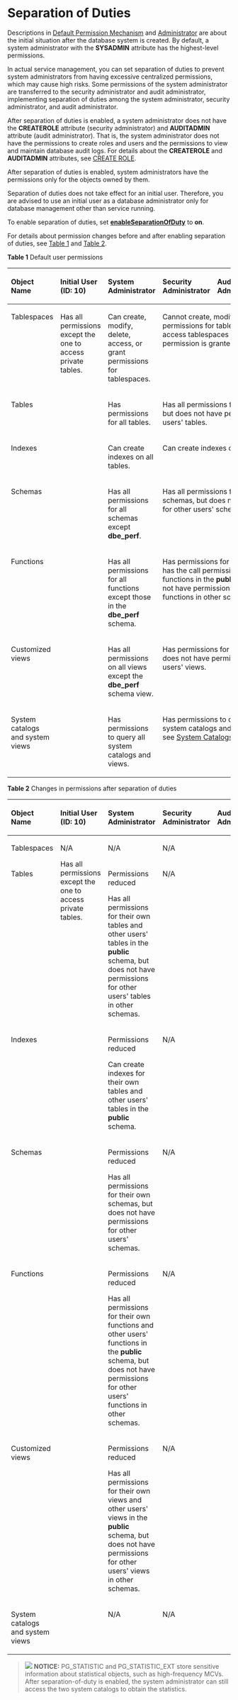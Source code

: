# Separation of Duties<a name="EN-US_TOPIC_0289900233"></a>

Descriptions in  [Default Permission Mechanism](default-permission-mechanism.md)  and  [Administrator](administrator.md)  are about the initial situation after the database system is created. By default, a system administrator with the  **SYSADMIN**  attribute has the highest-level permissions.

In actual service management, you can set separation of duties to prevent system administrators from having excessive centralized permissions, which may cause high risks. Some permissions of the system administrator are transferred to the security administrator and audit administrator, implementing separation of duties among the system administrator, security administrator, and audit administrator.

After separation of duties is enabled, a system administrator does not have the  **CREATEROLE**  attribute \(security administrator\) and  **AUDITADMIN**  attribute \(audit administrator\). That is, the system administrator does not have the permissions to create roles and users and the permissions to view and maintain database audit logs. For details about the  **CREATEROLE**  and  **AUDITADMIN**  attributes, see  [CREATE ROLE](../SQLReference/create-role.md).

After separation of duties is enabled, system administrators have the permissions only for the objects owned by them.

Separation of duties does not take effect for an initial user. Therefore, you are advised to use an initial user as a database administrator only for database management other than service running.

To enable separation of duties, set  **[enableSeparationOfDuty](../DataBaseReference/operation-auditing.md#en-us_topic_0283136929_en-us_topic_0237124747_en-us_topic_0059777487_s0a79ea55efa1431d8e3e06e4b8219cd6)**  to  **on**.

For details about permission changes before and after enabling separation of duties, see  [Table 1](#en-us_topic_0283137357_en-us_topic_0237121101_en-us_topic_0155089861_t58384b51e1fd4e67ab393f4bb6103a16)  and  [Table 2](#en-us_topic_0283137357_en-us_topic_0237121101_en-us_topic_0155089861_t12fe700a5db44d748cb0dc123012289b).

**Table  1**  Default user permissions

<a name="en-us_topic_0283137357_en-us_topic_0237121101_en-us_topic_0155089861_t58384b51e1fd4e67ab393f4bb6103a16"></a>
<table><thead align="left"><tr id="en-us_topic_0283137357_en-us_topic_0237121101_en-us_topic_0155089861_ra3884803b279446eb86f336e7ce57baf"><th class="cellrowborder" valign="top" width="12.988701129887009%" id="mcps1.2.7.1.1"><p id="en-us_topic_0283137357_en-us_topic_0237121101_en-us_topic_0155089861_a4ec2ae4e8c184702b654ccf6d0162366"><a name="en-us_topic_0283137357_en-us_topic_0237121101_en-us_topic_0155089861_a4ec2ae4e8c184702b654ccf6d0162366"></a><a name="en-us_topic_0283137357_en-us_topic_0237121101_en-us_topic_0155089861_a4ec2ae4e8c184702b654ccf6d0162366"></a>Object Name</p>
</th>
<th class="cellrowborder" valign="top" width="15.728427157284273%" id="mcps1.2.7.1.2"><p id="en-us_topic_0283137357_en-us_topic_0237121101_en-us_topic_0155089861_p196861971461"><a name="en-us_topic_0283137357_en-us_topic_0237121101_en-us_topic_0155089861_p196861971461"></a><a name="en-us_topic_0283137357_en-us_topic_0237121101_en-us_topic_0155089861_p196861971461"></a>Initial User (ID: 10)</p>
</th>
<th class="cellrowborder" valign="top" width="26.987301269873008%" id="mcps1.2.7.1.3"><p id="en-us_topic_0283137357_en-us_topic_0237121101_en-us_topic_0155089861_ae0c67fc6656646bba6afa6b3503f7727"><a name="en-us_topic_0283137357_en-us_topic_0237121101_en-us_topic_0155089861_ae0c67fc6656646bba6afa6b3503f7727"></a><a name="en-us_topic_0283137357_en-us_topic_0237121101_en-us_topic_0155089861_ae0c67fc6656646bba6afa6b3503f7727"></a>System Administrator</p>
</th>
<th class="cellrowborder" valign="top" width="16.50834916508349%" id="mcps1.2.7.1.4"><p id="en-us_topic_0283137357_en-us_topic_0237121101_en-us_topic_0155089861_p19645171183"><a name="en-us_topic_0283137357_en-us_topic_0237121101_en-us_topic_0155089861_p19645171183"></a><a name="en-us_topic_0283137357_en-us_topic_0237121101_en-us_topic_0155089861_p19645171183"></a>Security Administrator</p>
</th>
<th class="cellrowborder" valign="top" width="15.218478152184781%" id="mcps1.2.7.1.5"><p id="en-us_topic_0283137357_en-us_topic_0237121101_en-us_topic_0155089861_p5645127180"><a name="en-us_topic_0283137357_en-us_topic_0237121101_en-us_topic_0155089861_p5645127180"></a><a name="en-us_topic_0283137357_en-us_topic_0237121101_en-us_topic_0155089861_p5645127180"></a>Audit Administrator</p>
</th>
<th class="cellrowborder" valign="top" width="12.568743125687432%" id="mcps1.2.7.1.6"><p id="en-us_topic_0283137357_en-us_topic_0237121101_en-us_topic_0155089861_ab2a48febd464405c847eb55d83cb02b5"><a name="en-us_topic_0283137357_en-us_topic_0237121101_en-us_topic_0155089861_ab2a48febd464405c847eb55d83cb02b5"></a><a name="en-us_topic_0283137357_en-us_topic_0237121101_en-us_topic_0155089861_ab2a48febd464405c847eb55d83cb02b5"></a>Common User</p>
</th>
</tr>
</thead>
<tbody><tr id="en-us_topic_0283137357_en-us_topic_0237121101_en-us_topic_0155089861_r7c1918068ec843d2a7d033495375c19c"><td class="cellrowborder" valign="top" headers="mcps1.2.7.1.1 "><p id="en-us_topic_0283137357_en-us_topic_0237121101_en-us_topic_0155089861_a253876e01dc6470fab9cbdf1af8d5f88"><a name="en-us_topic_0283137357_en-us_topic_0237121101_en-us_topic_0155089861_a253876e01dc6470fab9cbdf1af8d5f88"></a><a name="en-us_topic_0283137357_en-us_topic_0237121101_en-us_topic_0155089861_a253876e01dc6470fab9cbdf1af8d5f88"></a>Tablespaces</p>
</td>
<td class="cellrowborder" rowspan="7" valign="top" headers="mcps1.2.7.1.2 "><p id="en-us_topic_0283137357_en-us_topic_0237121101_en-us_topic_0155089861_p1148152315710"><a name="en-us_topic_0283137357_en-us_topic_0237121101_en-us_topic_0155089861_p1148152315710"></a><a name="en-us_topic_0283137357_en-us_topic_0237121101_en-us_topic_0155089861_p1148152315710"></a>Has all permissions except the one to access private tables.</p>
</td>
<td class="cellrowborder" valign="top" headers="mcps1.2.7.1.3 "><p id="en-us_topic_0283137357_en-us_topic_0237121101_en-us_topic_0155089861_a29cc6681c850425081d72d2badd3e8cb"><a name="en-us_topic_0283137357_en-us_topic_0237121101_en-us_topic_0155089861_a29cc6681c850425081d72d2badd3e8cb"></a><a name="en-us_topic_0283137357_en-us_topic_0237121101_en-us_topic_0155089861_a29cc6681c850425081d72d2badd3e8cb"></a>Can create, modify, delete, access, or grant permissions for tablespaces.</p>
</td>
<td class="cellrowborder" colspan="3" valign="top" headers="mcps1.2.7.1.4 mcps1.2.7.1.5 mcps1.2.7.1.6 "><p id="en-us_topic_0283137357_p2823133610219"><a name="en-us_topic_0283137357_p2823133610219"></a><a name="en-us_topic_0283137357_p2823133610219"></a>Cannot create, modify, delete, or grant permissions for tablespaces and can access tablespaces if the access permission is granted.</p>
<p id="en-us_topic_0283137357_p782319361329"><a name="en-us_topic_0283137357_p782319361329"></a><a name="en-us_topic_0283137357_p782319361329"></a></p>
<p id="en-us_topic_0283137357_p4822173611219"><a name="en-us_topic_0283137357_p4822173611219"></a><a name="en-us_topic_0283137357_p4822173611219"></a></p>
</td>
</tr>
<tr id="en-us_topic_0283137357_en-us_topic_0237121101_en-us_topic_0155089861_r404880984b6048cc8bbde028c8514fb6"><td class="cellrowborder" valign="top" headers="mcps1.2.7.1.1 "><p id="en-us_topic_0283137357_en-us_topic_0237121101_en-us_topic_0155089861_a47be6088675c4057b4a150c4fb3b266a"><a name="en-us_topic_0283137357_en-us_topic_0237121101_en-us_topic_0155089861_a47be6088675c4057b4a150c4fb3b266a"></a><a name="en-us_topic_0283137357_en-us_topic_0237121101_en-us_topic_0155089861_a47be6088675c4057b4a150c4fb3b266a"></a>Tables</p>
</td>
<td class="cellrowborder" valign="top" headers="mcps1.2.7.1.2 "><p id="en-us_topic_0283137357_en-us_topic_0237121101_en-us_topic_0155089861_a151bf13f8400407592523eb3cc08d25e"><a name="en-us_topic_0283137357_en-us_topic_0237121101_en-us_topic_0155089861_a151bf13f8400407592523eb3cc08d25e"></a><a name="en-us_topic_0283137357_en-us_topic_0237121101_en-us_topic_0155089861_a151bf13f8400407592523eb3cc08d25e"></a>Has permissions for all tables.</p>
</td>
<td class="cellrowborder" colspan="3" valign="top" headers="mcps1.2.7.1.4 mcps1.2.7.1.5 mcps1.2.7.1.6 "><p id="en-us_topic_0283137357_p19261205115218"><a name="en-us_topic_0283137357_p19261205115218"></a><a name="en-us_topic_0283137357_p19261205115218"></a>Has all permissions for their own tables, but does not have permissions for other users' tables.</p>
<p id="en-us_topic_0283137357_p152610513214"><a name="en-us_topic_0283137357_p152610513214"></a><a name="en-us_topic_0283137357_p152610513214"></a></p>
<p id="en-us_topic_0283137357_p9261125120214"><a name="en-us_topic_0283137357_p9261125120214"></a><a name="en-us_topic_0283137357_p9261125120214"></a></p>
</td>
</tr>
<tr id="en-us_topic_0283137357_en-us_topic_0237121101_en-us_topic_0155089861_r9c36f2e9d2a7491a8341aed23219edf9"><td class="cellrowborder" valign="top" headers="mcps1.2.7.1.1 "><p id="en-us_topic_0283137357_en-us_topic_0237121101_en-us_topic_0155089861_a619eb88af86346fa9d753f472dfb8572"><a name="en-us_topic_0283137357_en-us_topic_0237121101_en-us_topic_0155089861_a619eb88af86346fa9d753f472dfb8572"></a><a name="en-us_topic_0283137357_en-us_topic_0237121101_en-us_topic_0155089861_a619eb88af86346fa9d753f472dfb8572"></a>Indexes</p>
</td>
<td class="cellrowborder" valign="top" headers="mcps1.2.7.1.2 "><p id="en-us_topic_0283137357_en-us_topic_0237121101_en-us_topic_0155089861_a877122e50c104af98cb2c320322d8f79"><a name="en-us_topic_0283137357_en-us_topic_0237121101_en-us_topic_0155089861_a877122e50c104af98cb2c320322d8f79"></a><a name="en-us_topic_0283137357_en-us_topic_0237121101_en-us_topic_0155089861_a877122e50c104af98cb2c320322d8f79"></a>Can create indexes on all tables.</p>
</td>
<td class="cellrowborder" colspan="3" valign="top" headers="mcps1.2.7.1.4 mcps1.2.7.1.5 mcps1.2.7.1.6 "><p id="en-us_topic_0283137357_p792181837"><a name="en-us_topic_0283137357_p792181837"></a><a name="en-us_topic_0283137357_p792181837"></a>Can create indexes on their own tables.</p>
<p id="en-us_topic_0283137357_p79207115310"><a name="en-us_topic_0283137357_p79207115310"></a><a name="en-us_topic_0283137357_p79207115310"></a></p>
<p id="en-us_topic_0283137357_p29201411832"><a name="en-us_topic_0283137357_p29201411832"></a><a name="en-us_topic_0283137357_p29201411832"></a></p>
</td>
</tr>
<tr id="en-us_topic_0283137357_en-us_topic_0237121101_en-us_topic_0155089861_r9611a056351e4252a9067660a539b746"><td class="cellrowborder" valign="top" headers="mcps1.2.7.1.1 "><p id="en-us_topic_0283137357_en-us_topic_0237121101_en-us_topic_0155089861_a9bdee2f1008646dbb814dbf7e9bc6179"><a name="en-us_topic_0283137357_en-us_topic_0237121101_en-us_topic_0155089861_a9bdee2f1008646dbb814dbf7e9bc6179"></a><a name="en-us_topic_0283137357_en-us_topic_0237121101_en-us_topic_0155089861_a9bdee2f1008646dbb814dbf7e9bc6179"></a>Schemas</p>
</td>
<td class="cellrowborder" valign="top" headers="mcps1.2.7.1.2 "><p id="en-us_topic_0283137357_en-us_topic_0237121101_en-us_topic_0155089861_a0c263b9b3e3d4b28b75d46aac62ab0f5"><a name="en-us_topic_0283137357_en-us_topic_0237121101_en-us_topic_0155089861_a0c263b9b3e3d4b28b75d46aac62ab0f5"></a><a name="en-us_topic_0283137357_en-us_topic_0237121101_en-us_topic_0155089861_a0c263b9b3e3d4b28b75d46aac62ab0f5"></a>Has all permissions for all schemas except <strong id="b1729094461914"><a name="b1729094461914"></a><a name="b1729094461914"></a>dbe_perf</strong>.</p>
</td>
<td class="cellrowborder" colspan="3" valign="top" headers="mcps1.2.7.1.4 mcps1.2.7.1.5 mcps1.2.7.1.6 "><p id="en-us_topic_0283137357_p15611161416314"><a name="en-us_topic_0283137357_p15611161416314"></a><a name="en-us_topic_0283137357_p15611161416314"></a>Has all permissions for their own schemas, but does not have permissions for other users' schemas.</p>
<p id="en-us_topic_0283137357_p861116146314"><a name="en-us_topic_0283137357_p861116146314"></a><a name="en-us_topic_0283137357_p861116146314"></a></p>
<p id="en-us_topic_0283137357_p16610131420314"><a name="en-us_topic_0283137357_p16610131420314"></a><a name="en-us_topic_0283137357_p16610131420314"></a></p>
</td>
</tr>
<tr id="en-us_topic_0283137357_en-us_topic_0237121101_en-us_topic_0155089861_rf666ddf576174ca481730d4ae57a1b87"><td class="cellrowborder" valign="top" headers="mcps1.2.7.1.1 "><p id="en-us_topic_0283137357_en-us_topic_0237121101_en-us_topic_0155089861_a4c71a8b03540412a92dc00abf0c7a2fe"><a name="en-us_topic_0283137357_en-us_topic_0237121101_en-us_topic_0155089861_a4c71a8b03540412a92dc00abf0c7a2fe"></a><a name="en-us_topic_0283137357_en-us_topic_0237121101_en-us_topic_0155089861_a4c71a8b03540412a92dc00abf0c7a2fe"></a>Functions</p>
</td>
<td class="cellrowborder" valign="top" headers="mcps1.2.7.1.2 "><p id="en-us_topic_0283137357_en-us_topic_0237121101_en-us_topic_0155089861_aa4ab964c4193428ca1e904f1c0b1afc7"><a name="en-us_topic_0283137357_en-us_topic_0237121101_en-us_topic_0155089861_aa4ab964c4193428ca1e904f1c0b1afc7"></a><a name="en-us_topic_0283137357_en-us_topic_0237121101_en-us_topic_0155089861_aa4ab964c4193428ca1e904f1c0b1afc7"></a>Has all permissions for all functions except those in the <strong id="b879172714241"><a name="b879172714241"></a><a name="b879172714241"></a>dbe_perf</strong> schema.</p>
</td>
<td class="cellrowborder" colspan="3" valign="top" headers="mcps1.2.7.1.4 mcps1.2.7.1.5 mcps1.2.7.1.6 "><p id="en-us_topic_0283137357_p15122326635"><a name="en-us_topic_0283137357_p15122326635"></a><a name="en-us_topic_0283137357_p15122326635"></a>Has permissions for their own functions, has the call permission for other users' functions in the <strong id="b168723361561"><a name="b168723361561"></a><a name="b168723361561"></a>public</strong> schema, but does not have permissions for other users' functions in other schemas.</p>
<p id="en-us_topic_0283137357_p41222026034"><a name="en-us_topic_0283137357_p41222026034"></a><a name="en-us_topic_0283137357_p41222026034"></a></p>
<p id="en-us_topic_0283137357_p141225266310"><a name="en-us_topic_0283137357_p141225266310"></a><a name="en-us_topic_0283137357_p141225266310"></a></p>
</td>
</tr>
<tr id="en-us_topic_0283137357_en-us_topic_0237121101_en-us_topic_0155089861_r4a1dffaff80344f4a77052f7217d1517"><td class="cellrowborder" valign="top" headers="mcps1.2.7.1.1 "><p id="en-us_topic_0283137357_en-us_topic_0237121101_en-us_topic_0155089861_ac376a279c0464bd2b94a985075df9c3b"><a name="en-us_topic_0283137357_en-us_topic_0237121101_en-us_topic_0155089861_ac376a279c0464bd2b94a985075df9c3b"></a><a name="en-us_topic_0283137357_en-us_topic_0237121101_en-us_topic_0155089861_ac376a279c0464bd2b94a985075df9c3b"></a>Customized views</p>
</td>
<td class="cellrowborder" valign="top" headers="mcps1.2.7.1.2 "><p id="en-us_topic_0283137357_en-us_topic_0237121101_en-us_topic_0155089861_a9887543f5895458095b8f8540085ca90"><a name="en-us_topic_0283137357_en-us_topic_0237121101_en-us_topic_0155089861_a9887543f5895458095b8f8540085ca90"></a><a name="en-us_topic_0283137357_en-us_topic_0237121101_en-us_topic_0155089861_a9887543f5895458095b8f8540085ca90"></a>Has all permissions on all views except the <strong id="b29385142517"><a name="b29385142517"></a><a name="b29385142517"></a>dbe_perf</strong> schema view.</p>
</td>
<td class="cellrowborder" colspan="3" valign="top" headers="mcps1.2.7.1.4 mcps1.2.7.1.5 mcps1.2.7.1.6 "><p id="en-us_topic_0283137357_en-us_topic_0237121101_p21804485320"><a name="en-us_topic_0283137357_en-us_topic_0237121101_p21804485320"></a><a name="en-us_topic_0283137357_en-us_topic_0237121101_p21804485320"></a>Has permissions for their own views, but does not have permissions for other users' views.</p>
<p id="en-us_topic_0283137357_p9691205117320"><a name="en-us_topic_0283137357_p9691205117320"></a><a name="en-us_topic_0283137357_p9691205117320"></a></p>
<p id="en-us_topic_0283137357_p156902511835"><a name="en-us_topic_0283137357_p156902511835"></a><a name="en-us_topic_0283137357_p156902511835"></a></p>
</td>
</tr>
<tr id="en-us_topic_0283137357_en-us_topic_0237121101_en-us_topic_0155089861_row177919184111"><td class="cellrowborder" valign="top" headers="mcps1.2.7.1.1 "><p id="en-us_topic_0283137357_en-us_topic_0237121101_en-us_topic_0155089861_p3791121871117"><a name="en-us_topic_0283137357_en-us_topic_0237121101_en-us_topic_0155089861_p3791121871117"></a><a name="en-us_topic_0283137357_en-us_topic_0237121101_en-us_topic_0155089861_p3791121871117"></a>System catalogs and system views</p>
</td>
<td class="cellrowborder" valign="top" headers="mcps1.2.7.1.2 "><p id="en-us_topic_0283137357_en-us_topic_0237121101_en-us_topic_0155089861_p8791418201112"><a name="en-us_topic_0283137357_en-us_topic_0237121101_en-us_topic_0155089861_p8791418201112"></a><a name="en-us_topic_0283137357_en-us_topic_0237121101_en-us_topic_0155089861_p8791418201112"></a>Has permissions to query all system catalogs and views.</p>
</td>
<td class="cellrowborder" colspan="3" valign="top" headers="mcps1.2.7.1.4 mcps1.2.7.1.5 mcps1.2.7.1.6 "><p id="en-us_topic_0283137357_en-us_topic_0237121101_p32116536521"><a name="en-us_topic_0283137357_en-us_topic_0237121101_p32116536521"></a><a name="en-us_topic_0283137357_en-us_topic_0237121101_p32116536521"></a>Has permissions to query only some system catalogs and views. For details, see <a href="../DatabaseReference/system-catalogs-and-system-views.md">System Catalogs and System Views</a>.</p>
<p id="en-us_topic_0283137357_p16256201112418"><a name="en-us_topic_0283137357_p16256201112418"></a><a name="en-us_topic_0283137357_p16256201112418"></a></p>
<p id="en-us_topic_0283137357_p425619111041"><a name="en-us_topic_0283137357_p425619111041"></a><a name="en-us_topic_0283137357_p425619111041"></a></p>
</td>
</tr>
</tbody>
</table>

**Table  2**  Changes in permissions after separation of duties

<a name="en-us_topic_0283137357_en-us_topic_0237121101_en-us_topic_0155089861_t12fe700a5db44d748cb0dc123012289b"></a>
<table><thead align="left"><tr id="en-us_topic_0283137357_en-us_topic_0237121101_en-us_topic_0155089861_r6e8e75fa36f44531b77c87dac8403cf2"><th class="cellrowborder" valign="top" width="10.09%" id="mcps1.2.7.1.1"><p id="en-us_topic_0283137357_en-us_topic_0237121101_en-us_topic_0155089861_a4255b67c5ec84a81a74de01843e4ea7b"><a name="en-us_topic_0283137357_en-us_topic_0237121101_en-us_topic_0155089861_a4255b67c5ec84a81a74de01843e4ea7b"></a><a name="en-us_topic_0283137357_en-us_topic_0237121101_en-us_topic_0155089861_a4255b67c5ec84a81a74de01843e4ea7b"></a>Object Name</p>
</th>
<th class="cellrowborder" valign="top" width="13.8%" id="mcps1.2.7.1.2"><p id="en-us_topic_0283137357_en-us_topic_0237121101_en-us_topic_0155089861_a963f1a302c3b41e398908c082ed8f9ce"><a name="en-us_topic_0283137357_en-us_topic_0237121101_en-us_topic_0155089861_a963f1a302c3b41e398908c082ed8f9ce"></a><a name="en-us_topic_0283137357_en-us_topic_0237121101_en-us_topic_0155089861_a963f1a302c3b41e398908c082ed8f9ce"></a>Initial User (ID: 10)</p>
</th>
<th class="cellrowborder" valign="top" width="38.05%" id="mcps1.2.7.1.3"><p id="en-us_topic_0283137357_en-us_topic_0237121101_en-us_topic_0155089861_a2a7cfabdc0924ccda2ec1b7fdde7ee62"><a name="en-us_topic_0283137357_en-us_topic_0237121101_en-us_topic_0155089861_a2a7cfabdc0924ccda2ec1b7fdde7ee62"></a><a name="en-us_topic_0283137357_en-us_topic_0237121101_en-us_topic_0155089861_a2a7cfabdc0924ccda2ec1b7fdde7ee62"></a>System Administrator</p>
</th>
<th class="cellrowborder" valign="top" width="12.5%" id="mcps1.2.7.1.4"><p id="en-us_topic_0283137357_en-us_topic_0237121101_en-us_topic_0155089861_a9064d2591f3440688aa30aa8d7ed777f"><a name="en-us_topic_0283137357_en-us_topic_0237121101_en-us_topic_0155089861_a9064d2591f3440688aa30aa8d7ed777f"></a><a name="en-us_topic_0283137357_en-us_topic_0237121101_en-us_topic_0155089861_a9064d2591f3440688aa30aa8d7ed777f"></a>Security Administrator</p>
</th>
<th class="cellrowborder" valign="top" width="12.58%" id="mcps1.2.7.1.5"><p id="en-us_topic_0283137357_en-us_topic_0237121101_en-us_topic_0155089861_a4164eb2afd104a50929f3508e29cf06f"><a name="en-us_topic_0283137357_en-us_topic_0237121101_en-us_topic_0155089861_a4164eb2afd104a50929f3508e29cf06f"></a><a name="en-us_topic_0283137357_en-us_topic_0237121101_en-us_topic_0155089861_a4164eb2afd104a50929f3508e29cf06f"></a>Audit Administrator</p>
</th>
<th class="cellrowborder" valign="top" width="12.98%" id="mcps1.2.7.1.6"><p id="en-us_topic_0283137357_en-us_topic_0237121101_en-us_topic_0155089861_abcd1416053644e879a5182e2a33a2de9"><a name="en-us_topic_0283137357_en-us_topic_0237121101_en-us_topic_0155089861_abcd1416053644e879a5182e2a33a2de9"></a><a name="en-us_topic_0283137357_en-us_topic_0237121101_en-us_topic_0155089861_abcd1416053644e879a5182e2a33a2de9"></a>Common User</p>
</th>
</tr>
</thead>
<tbody><tr id="en-us_topic_0283137357_en-us_topic_0237121101_en-us_topic_0155089861_r60bffe13a20e4deabb25b6489631f595"><td class="cellrowborder" valign="top" headers="mcps1.2.7.1.1 "><p id="en-us_topic_0283137357_en-us_topic_0237121101_en-us_topic_0155089861_a666d9e23e2b34280bb58e33477199650"><a name="en-us_topic_0283137357_en-us_topic_0237121101_en-us_topic_0155089861_a666d9e23e2b34280bb58e33477199650"></a><a name="en-us_topic_0283137357_en-us_topic_0237121101_en-us_topic_0155089861_a666d9e23e2b34280bb58e33477199650"></a>Tablespaces</p>
</td>
<td class="cellrowborder" rowspan="7" valign="top" headers="mcps1.2.7.1.2 "><p id="en-us_topic_0283137357_en-us_topic_0237121101_en-us_topic_0155089861_a93ddd6eba08448ab96a8c230d5e76af4"><a name="en-us_topic_0283137357_en-us_topic_0237121101_en-us_topic_0155089861_a93ddd6eba08448ab96a8c230d5e76af4"></a><a name="en-us_topic_0283137357_en-us_topic_0237121101_en-us_topic_0155089861_a93ddd6eba08448ab96a8c230d5e76af4"></a>N/A</p>
<p id="en-us_topic_0283137357_en-us_topic_0237121101_p3411193065916"><a name="en-us_topic_0283137357_en-us_topic_0237121101_p3411193065916"></a><a name="en-us_topic_0283137357_en-us_topic_0237121101_p3411193065916"></a>Has all permissions except the one to access private tables.</p>
</td>
<td class="cellrowborder" valign="top" headers="mcps1.2.7.1.3 "><p id="en-us_topic_0283137357_en-us_topic_0237121101_en-us_topic_0155089861_a4b1e52e647e64f1b91c5d2470b2bb1e4"><a name="en-us_topic_0283137357_en-us_topic_0237121101_en-us_topic_0155089861_a4b1e52e647e64f1b91c5d2470b2bb1e4"></a><a name="en-us_topic_0283137357_en-us_topic_0237121101_en-us_topic_0155089861_a4b1e52e647e64f1b91c5d2470b2bb1e4"></a>N/A</p>
</td>
<td class="cellrowborder" colspan="3" valign="top" headers="mcps1.2.7.1.4 mcps1.2.7.1.5 mcps1.2.7.1.6 "><p id="en-us_topic_0283137357_p1322053913520"><a name="en-us_topic_0283137357_p1322053913520"></a><a name="en-us_topic_0283137357_p1322053913520"></a>N/A</p>
</td>
</tr>
<tr id="en-us_topic_0283137357_en-us_topic_0237121101_en-us_topic_0155089861_r26e2222e296440baa89a982b24ca4eda"><td class="cellrowborder" valign="top" headers="mcps1.2.7.1.1 "><p id="en-us_topic_0283137357_en-us_topic_0237121101_en-us_topic_0155089861_a49534b8ae00d42ba80aa74c5267af432"><a name="en-us_topic_0283137357_en-us_topic_0237121101_en-us_topic_0155089861_a49534b8ae00d42ba80aa74c5267af432"></a><a name="en-us_topic_0283137357_en-us_topic_0237121101_en-us_topic_0155089861_a49534b8ae00d42ba80aa74c5267af432"></a>Tables</p>
</td>
<td class="cellrowborder" valign="top" headers="mcps1.2.7.1.2 "><p id="en-us_topic_0283137357_en-us_topic_0237121101_en-us_topic_0155089861_p6531141101516"><a name="en-us_topic_0283137357_en-us_topic_0237121101_en-us_topic_0155089861_p6531141101516"></a><a name="en-us_topic_0283137357_en-us_topic_0237121101_en-us_topic_0155089861_p6531141101516"></a>Permissions reduced</p>
<p id="en-us_topic_0283137357_en-us_topic_0237121101_en-us_topic_0155089861_a95f9c16384e545a6b3796f3ad41aa880"><a name="en-us_topic_0283137357_en-us_topic_0237121101_en-us_topic_0155089861_a95f9c16384e545a6b3796f3ad41aa880"></a><a name="en-us_topic_0283137357_en-us_topic_0237121101_en-us_topic_0155089861_a95f9c16384e545a6b3796f3ad41aa880"></a>Has all permissions for their own tables and other users' tables in the <strong id="b2553431274"><a name="b2553431274"></a><a name="b2553431274"></a>public</strong> schema, but does not have permissions for other users' tables in other schemas.</p>
</td>
<td class="cellrowborder" colspan="3" valign="top" headers="mcps1.2.7.1.4 mcps1.2.7.1.5 mcps1.2.7.1.6 "><p id="en-us_topic_0283137357_p52207391254"><a name="en-us_topic_0283137357_p52207391254"></a><a name="en-us_topic_0283137357_p52207391254"></a>N/A</p>
</td>
</tr>
<tr id="en-us_topic_0283137357_en-us_topic_0237121101_en-us_topic_0155089861_r308f54fa959d42db9582be10d3232824"><td class="cellrowborder" valign="top" headers="mcps1.2.7.1.1 "><p id="en-us_topic_0283137357_en-us_topic_0237121101_en-us_topic_0155089861_ac2ad033b1e2c47418fc213fed99f47ef"><a name="en-us_topic_0283137357_en-us_topic_0237121101_en-us_topic_0155089861_ac2ad033b1e2c47418fc213fed99f47ef"></a><a name="en-us_topic_0283137357_en-us_topic_0237121101_en-us_topic_0155089861_ac2ad033b1e2c47418fc213fed99f47ef"></a>Indexes</p>
</td>
<td class="cellrowborder" valign="top" headers="mcps1.2.7.1.2 "><p id="en-us_topic_0283137357_en-us_topic_0237121101_en-us_topic_0155089861_p7477173610162"><a name="en-us_topic_0283137357_en-us_topic_0237121101_en-us_topic_0155089861_p7477173610162"></a><a name="en-us_topic_0283137357_en-us_topic_0237121101_en-us_topic_0155089861_p7477173610162"></a>Permissions reduced</p>
<p id="en-us_topic_0283137357_en-us_topic_0237121101_en-us_topic_0155089861_af29d80b0a30541a9b8c24a55b38a620d"><a name="en-us_topic_0283137357_en-us_topic_0237121101_en-us_topic_0155089861_af29d80b0a30541a9b8c24a55b38a620d"></a><a name="en-us_topic_0283137357_en-us_topic_0237121101_en-us_topic_0155089861_af29d80b0a30541a9b8c24a55b38a620d"></a>Can create indexes for their own tables and other users' tables in the <strong id="b1820621512275"><a name="b1820621512275"></a><a name="b1820621512275"></a>public</strong> schema.</p>
</td>
<td class="cellrowborder" colspan="3" valign="top" headers="mcps1.2.7.1.4 mcps1.2.7.1.5 mcps1.2.7.1.6 "><p id="en-us_topic_0283137357_p1722112391359"><a name="en-us_topic_0283137357_p1722112391359"></a><a name="en-us_topic_0283137357_p1722112391359"></a>N/A</p>
</td>
</tr>
<tr id="en-us_topic_0283137357_en-us_topic_0237121101_en-us_topic_0155089861_r14c1641edbe84f5e93dddeb3751b2224"><td class="cellrowborder" valign="top" headers="mcps1.2.7.1.1 "><p id="en-us_topic_0283137357_en-us_topic_0237121101_en-us_topic_0155089861_ae982b43ee61147ad8a5a5ffa0c8079f2"><a name="en-us_topic_0283137357_en-us_topic_0237121101_en-us_topic_0155089861_ae982b43ee61147ad8a5a5ffa0c8079f2"></a><a name="en-us_topic_0283137357_en-us_topic_0237121101_en-us_topic_0155089861_ae982b43ee61147ad8a5a5ffa0c8079f2"></a>Schemas</p>
</td>
<td class="cellrowborder" valign="top" headers="mcps1.2.7.1.2 "><p id="en-us_topic_0283137357_en-us_topic_0237121101_en-us_topic_0155089861_p12446216161717"><a name="en-us_topic_0283137357_en-us_topic_0237121101_en-us_topic_0155089861_p12446216161717"></a><a name="en-us_topic_0283137357_en-us_topic_0237121101_en-us_topic_0155089861_p12446216161717"></a>Permissions reduced</p>
<p id="en-us_topic_0283137357_en-us_topic_0237121101_en-us_topic_0155089861_ae113bf8d16ed424a9d6508470fa42a65"><a name="en-us_topic_0283137357_en-us_topic_0237121101_en-us_topic_0155089861_ae113bf8d16ed424a9d6508470fa42a65"></a><a name="en-us_topic_0283137357_en-us_topic_0237121101_en-us_topic_0155089861_ae113bf8d16ed424a9d6508470fa42a65"></a>Has all permissions for their own schemas, but does not have permissions for other users' schemas.</p>
</td>
<td class="cellrowborder" colspan="3" valign="top" headers="mcps1.2.7.1.4 mcps1.2.7.1.5 mcps1.2.7.1.6 "><p id="en-us_topic_0283137357_p5221839256"><a name="en-us_topic_0283137357_p5221839256"></a><a name="en-us_topic_0283137357_p5221839256"></a>N/A</p>
</td>
</tr>
<tr id="en-us_topic_0283137357_en-us_topic_0237121101_en-us_topic_0155089861_rd6753ae66463419f8eb9463480aa4287"><td class="cellrowborder" valign="top" headers="mcps1.2.7.1.1 "><p id="en-us_topic_0283137357_en-us_topic_0237121101_en-us_topic_0155089861_aaf1a2697b9ff494e80d30ad9c31f4d9e"><a name="en-us_topic_0283137357_en-us_topic_0237121101_en-us_topic_0155089861_aaf1a2697b9ff494e80d30ad9c31f4d9e"></a><a name="en-us_topic_0283137357_en-us_topic_0237121101_en-us_topic_0155089861_aaf1a2697b9ff494e80d30ad9c31f4d9e"></a>Functions</p>
</td>
<td class="cellrowborder" valign="top" headers="mcps1.2.7.1.2 "><p id="en-us_topic_0283137357_en-us_topic_0237121101_en-us_topic_0155089861_p10587182441717"><a name="en-us_topic_0283137357_en-us_topic_0237121101_en-us_topic_0155089861_p10587182441717"></a><a name="en-us_topic_0283137357_en-us_topic_0237121101_en-us_topic_0155089861_p10587182441717"></a>Permissions reduced</p>
<p id="en-us_topic_0283137357_en-us_topic_0237121101_en-us_topic_0155089861_aad1a841b6cda496ba7b2223ab8897b13"><a name="en-us_topic_0283137357_en-us_topic_0237121101_en-us_topic_0155089861_aad1a841b6cda496ba7b2223ab8897b13"></a><a name="en-us_topic_0283137357_en-us_topic_0237121101_en-us_topic_0155089861_aad1a841b6cda496ba7b2223ab8897b13"></a>Has all permissions for their own functions and other users' functions in the <strong id="b78691521284"><a name="b78691521284"></a><a name="b78691521284"></a>public</strong> schema, but does not have permissions for other users' functions in other schemas.</p>
</td>
<td class="cellrowborder" colspan="3" valign="top" headers="mcps1.2.7.1.4 mcps1.2.7.1.5 mcps1.2.7.1.6 "><p id="en-us_topic_0283137357_p1222110391253"><a name="en-us_topic_0283137357_p1222110391253"></a><a name="en-us_topic_0283137357_p1222110391253"></a>N/A</p>
</td>
</tr>
<tr id="en-us_topic_0283137357_en-us_topic_0237121101_en-us_topic_0155089861_rbedd832a60b04957811f49804e9e6302"><td class="cellrowborder" valign="top" headers="mcps1.2.7.1.1 "><p id="en-us_topic_0283137357_en-us_topic_0237121101_en-us_topic_0155089861_a20f2a6c45dcb45af81ac623685fa6fe3"><a name="en-us_topic_0283137357_en-us_topic_0237121101_en-us_topic_0155089861_a20f2a6c45dcb45af81ac623685fa6fe3"></a><a name="en-us_topic_0283137357_en-us_topic_0237121101_en-us_topic_0155089861_a20f2a6c45dcb45af81ac623685fa6fe3"></a>Customized views</p>
</td>
<td class="cellrowborder" valign="top" headers="mcps1.2.7.1.2 "><p id="en-us_topic_0283137357_en-us_topic_0237121101_en-us_topic_0155089861_p23393350179"><a name="en-us_topic_0283137357_en-us_topic_0237121101_en-us_topic_0155089861_p23393350179"></a><a name="en-us_topic_0283137357_en-us_topic_0237121101_en-us_topic_0155089861_p23393350179"></a>Permissions reduced</p>
<p id="en-us_topic_0283137357_en-us_topic_0237121101_en-us_topic_0155089861_a1d3d5014611c43148e98a5ac30f94cdb"><a name="en-us_topic_0283137357_en-us_topic_0237121101_en-us_topic_0155089861_a1d3d5014611c43148e98a5ac30f94cdb"></a><a name="en-us_topic_0283137357_en-us_topic_0237121101_en-us_topic_0155089861_a1d3d5014611c43148e98a5ac30f94cdb"></a>Has all permissions for their own views and other users' views in the <strong id="b0311161910285"><a name="b0311161910285"></a><a name="b0311161910285"></a>public</strong> schema, but does not have permissions for other users' views in other schemas.</p>
</td>
<td class="cellrowborder" colspan="3" valign="top" headers="mcps1.2.7.1.4 mcps1.2.7.1.5 mcps1.2.7.1.6 "><p id="en-us_topic_0283137357_p13221113914518"><a name="en-us_topic_0283137357_p13221113914518"></a><a name="en-us_topic_0283137357_p13221113914518"></a>N/A</p>
</td>
</tr>
<tr id="en-us_topic_0283137357_en-us_topic_0237121101_en-us_topic_0155089861_row7583185092111"><td class="cellrowborder" valign="top" headers="mcps1.2.7.1.1 "><p id="en-us_topic_0283137357_en-us_topic_0237121101_en-us_topic_0155089861_p14583145082110"><a name="en-us_topic_0283137357_en-us_topic_0237121101_en-us_topic_0155089861_p14583145082110"></a><a name="en-us_topic_0283137357_en-us_topic_0237121101_en-us_topic_0155089861_p14583145082110"></a>System catalogs and system views</p>
</td>
<td class="cellrowborder" valign="top" headers="mcps1.2.7.1.2 "><p id="en-us_topic_0283137357_en-us_topic_0237121101_en-us_topic_0155089861_p18583450112110"><a name="en-us_topic_0283137357_en-us_topic_0237121101_en-us_topic_0155089861_p18583450112110"></a><a name="en-us_topic_0283137357_en-us_topic_0237121101_en-us_topic_0155089861_p18583450112110"></a>N/A</p>
</td>
<td class="cellrowborder" colspan="3" valign="top" headers="mcps1.2.7.1.4 mcps1.2.7.1.5 mcps1.2.7.1.6 "><p id="en-us_topic_0283137357_p32219391455"><a name="en-us_topic_0283137357_p32219391455"></a><a name="en-us_topic_0283137357_p32219391455"></a>N/A</p>
</td>
</tr>
</tbody>
</table>

>![](public_sys-resources/icon-notice.gif) **NOTICE:** 
>PG\_STATISTIC and PG\_STATISTIC\_EXT store sensitive information about statistical objects, such as high-frequency MCVs. After separation-of-duty is enabled, the system administrator can still access the two system catalogs to obtain the statistics.

